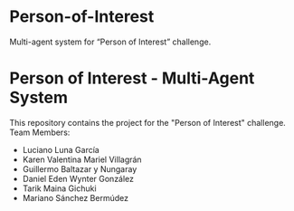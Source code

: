 # Person-of-Interest
Multi-agent system for “Person of Interest” challenge.

# Person of Interest - Multi-Agent System

This repository contains the project for the "Person of Interest" challenge.  
Team Members:  
- Luciano Luna García  
- Karen Valentina Mariel Villagrán
- Guillermo Baltazar y Nungaray
- Daniel Eden Wynter González
- Tarik Maina Gichuki
- Mariano Sánchez Bermúdez

